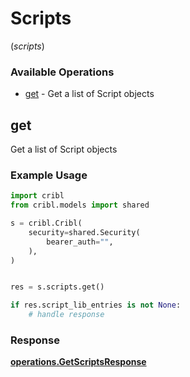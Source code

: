 # Scripts
(*scripts*)

### Available Operations

* [get](#get) - Get a list of Script objects

## get

Get a list of Script objects

### Example Usage

```python
import cribl
from cribl.models import shared

s = cribl.Cribl(
    security=shared.Security(
        bearer_auth="",
    ),
)


res = s.scripts.get()

if res.script_lib_entries is not None:
    # handle response
```


### Response

**[operations.GetScriptsResponse](../../models/operations/getscriptsresponse.md)**

